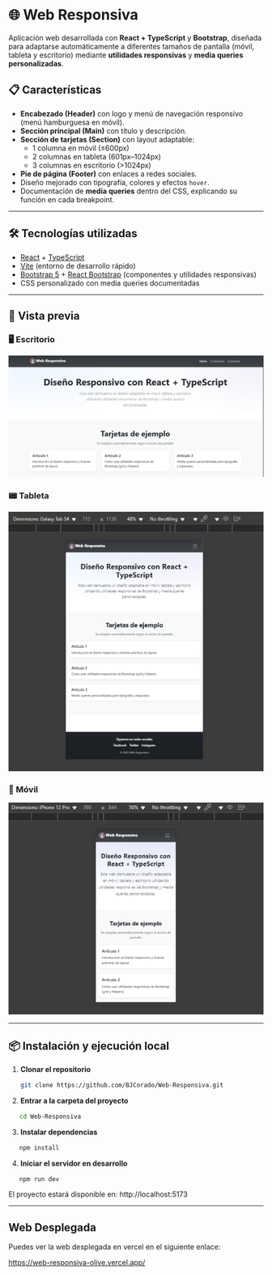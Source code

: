 # 🌐 Web Responsiva

Aplicación web desarrollada con **React + TypeScript** y **Bootstrap**, diseñada para adaptarse automáticamente a diferentes tamaños de pantalla (móvil, tableta y escritorio) mediante **utilidades responsivas** y **media queries personalizadas**.

## 📋 Características

- **Encabezado (Header)** con logo y menú de navegación responsivo (menú hamburguesa en móvil).
- **Sección principal (Main)** con título y descripción.
- **Sección de tarjetas (Section)** con layout adaptable:
  - 1 columna en móvil (≤600px)
  - 2 columnas en tableta (601px–1024px)
  - 3 columnas en escritorio (>1024px)
- **Pie de página (Footer)** con enlaces a redes sociales.
- Diseño mejorado con tipografía, colores y efectos `hover`.
- Documentación de **media queries** dentro del CSS, explicando su función en cada breakpoint.

---

## 🛠️ Tecnologías utilizadas

- [React](https://react.dev/) + [TypeScript](https://www.typescriptlang.org/)
- [Vite](https://vitejs.dev/) (entorno de desarrollo rápido)
- [Bootstrap 5](https://getbootstrap.com/) + [React Bootstrap](https://react-bootstrap.github.io/) (componentes y utilidades responsivas)
- CSS personalizado con media queries documentadas

---
## 📱 Vista previa

### 🖥️ Escritorio
![Vista escritorio](escritorio.png)

### 📟 Tableta
![Vista tableta](tablet.png)

### 📱 Móvil
![Vista móvil](telefono.png)


---

## 📦 Instalación y ejecución local

1. **Clonar el repositorio**
   ```bash
   git clone https://github.com/BJCorado/Web-Responsiva.git

2. **Entrar a la carpeta del proyecto**
```bash
   cd Web-Responsiva
```
3. **Instalar dependencias**
```bash
   npm install
```
4. **Iniciar el servidor en desarrollo**
```bash
   npm run dev
```
El proyecto estará disponible en:
http://localhost:5173

---

## Web Desplegada

Puedes ver la web desplegada en vercel en el siguiente enlace:

https://web-responsiva-olive.vercel.app/
